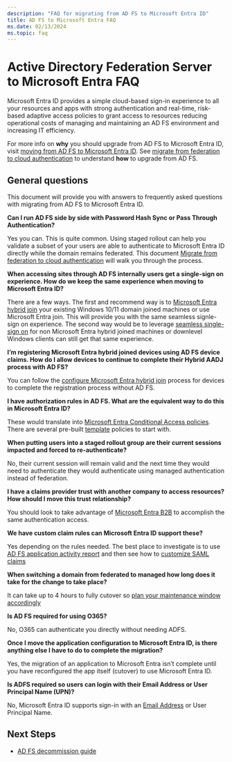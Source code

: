 ```yaml
---
description: "FAQ for migrating from AD FS to Microsoft Entra ID"
title: AD FS to Microsoft Entra FAQ
ms.date: 02/13/2024
ms.topic: faq
---
```




# Active Directory Federation Server to Microsoft Entra FAQ

Microsoft Entra ID provides a simple cloud-based sign-in experience to all your resources and apps with strong authentication and real-time, risk-based adaptive access policies to grant access to resources reducing operational costs of managing and maintaining an AD FS environment and increasing IT efficiency.

For more info on **why** you should upgrade from AD FS to Microsoft Entra ID, visit [moving from AD FS to Microsoft Entra ID](https://aka.ms/adfs2aad). See [migrate from federation to cloud authentication](/azure/active-directory/hybrid/migrate-from-federation-to-cloud-authentication) to understand **how** to upgrade from AD FS.

## General questions

This document will provide you with answers to frequently asked questions with migrating from AD FS to Microsoft Entra ID.  

**Can I run AD FS side by side with Password Hash Sync or Pass Through Authentication?**

Yes you can. This is quite common. Using staged rollout can help you validate a subset of your users are able to authenticate to Microsoft Entra ID directly while the domain remains federated. This document [Migrate from federation to cloud authentication](/azure/active-directory/hybrid/migrate-from-federation-to-cloud-authentication) will walk you through the process.

**When accessing sites through AD FS internally users get a single-sign on experience. How do we keep the same experience when moving to Microsoft Entra ID?**

There are a few ways. The first and recommend way is to [Microsoft Entra hybrid join](/azure/active-directory/devices/concept-azure-ad-join-hybrid) your existing Windows 10/11 domain joined machines or use Microsoft Entra join. This will provide you with the same seamless signle-sign on experience. The second way would be to leverage [seamless single-sign on](/azure/active-directory/hybrid/how-to-connect-sso-how-it-works) for non Microsoft Entra hybrid joined machines or downlevel Windows clients can still get that same experience.

**I’m registering Microsoft Entra hybrid joined devices using AD FS device claims. How do I allow devices to continue to complete their Hybrid AADJ process with AD FS?**

You can follow the [configure Microsoft Entra hybrid join](/azure/active-directory/devices/howto-hybrid-azure-ad-join#managed-domains) process for devices to complete the registration process without AD FS.  

**I have authorization rules in AD FS. What are the equivalent way to do this in Microsoft Entra ID?**

These would translate into [Microsoft Entra Conditional Access policies](/azure/active-directory/conditional-access/overview). There are several pre-built [template](/azure/active-directory/conditional-access/concept-conditional-access-policy-common) policies to start with.

**When putting users into a staged rollout group are their current sessions impacted and forced to re-authenticate?**

No, their current session will remain valid and the next time they would need to authenticate they would authenticate using managed authentication instead of federation.

**I have a claims provider trust with another company to access resources? How should I move this trust relationship?**

You should look to take advantage of [Microsoft Entra B2B](/azure/active-directory/external-identities/what-is-b2b) to accomplish the same authentication access.

**We have custom claim rules can Microsoft Entra ID support these?**

Yes depending on the rules needed. The best place to investigate is to use [AD FS application activity report](/azure/active-directory/manage-apps/migrate-adfs-application-activity) and then see how to [customize SAML claims](/azure/active-directory/develop/active-directory-saml-claims-customization)

**When switching a domain from federated to managed how long does it take for the change to take place?**

It can take up to 4 hours to fully cutover so [plan your maintenance window accordingly](/azure/active-directory/hybrid/migrate-from-federation-to-cloud-authentication#plan-the-maintenance-window)

**Is AD FS required for using O365?** 

No, O365 can authenticate you directly without needing ADFS.

**Once I move the application configuration to Microsoft Entra ID, is there anything else I have to do to complete the migration?**

Yes, the migration of an application to Microsoft Entra isn’t complete until you have reconfigured the app itself (cutover) to use Microsoft Entra ID.

**Is ADFS required so users can login with their Email Address or User Principal Name (UPN)?** 

No, Microsoft Entra ID supports sign-in with an [Email Address](/azure/active-directory/authentication/howto-authentication-use-email-signin) or User Principal Name.



## Next Steps
- [AD FS decommission guide](adfs-decommission-guide.md)
